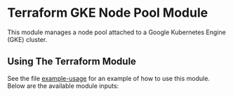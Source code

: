 # Terraform GKE Node Pool Module

This module manages a node pool attached to a Google Kubernetes Engine (GKE) cluster.

## Using The Terraform Module

See the file [example-usage](./example-usage) for an example of how to use this module. Below are the available module inputs:
